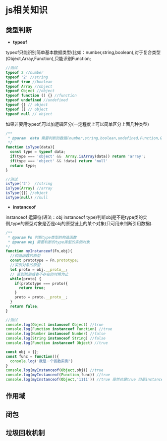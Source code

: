 # js相关知识

## 类型判断

- **typeof**

typeof只能识别简单基本数据类型(比如：number,string,boolean),对于复合类型(Object,Array,Function),只能识别Function;

```js
//测试
typeof 2 //number
typeof '2' //string
typeof true //boolean
typeof Array //object
typeof Object //object
typeof function () {} //function
typeof undefined //undefined
typeof {} // object
typeof [] // object
typeof null // object
```

如果非要用typeof,可以加逻辑区分(一定程度上可以简单区分上面几种类型)

```js
/**
 * @param  data 需要判断的数据(number,string,boolean,undefined,Function,Object,Array)
 */
function isType(data){
  const type = typeof data;
  if(type === 'object' &&  Array.isArray(data)) return 'array';
  if(type === 'object' && !data) return 'null'
  return type;
}

//测试
isType('2')  //string
isType(Array) //array
isType({}) //object
isType(null) //null
```

- **instanceof**

instanceof 运算符(语法：obj instanceof type)判断obj是不是type类的实例,type的原型对象是否是obj的原型链上的某个对象(只可用来判断引用数据).

```js
/**
 * @param Fn 判断type类型的构造函数
 * @param obj 需要判断的type类型的实例对象
*/
function myInstanceof(Fn,obj){
  //构造函数的原型
  const prototype = Fn.prototype;
  //实例对象的原型
  let proto = obj.__proto__;
  // 直到找到或者不存在的时候为止
  while(proto) {
    if(prototype === proto){
      return true;
    }
    proto = proto.__proto__;
  }
  return false;
}

//测试
console.log(Object instanceof Object) //true
console.log(Function instanceof Function) //true
console.log(Number instanceof Number) //false
console.log(String instanceof String) //false
console.log(Function instanceof Object) //true

const obj = {};
const func = function(){
  console.log('我是一个函数实例')
}
console.log(myInstanceof(Object,obj)) //true
console.log(myInstanceof(Function,func)) //true
console.log(myInstanceof(Object,'1111')) //true 虽然也是true 但是instanceof 只用来判断引用类型
```

## 作用域

## 闭包

## 垃圾回收机制


